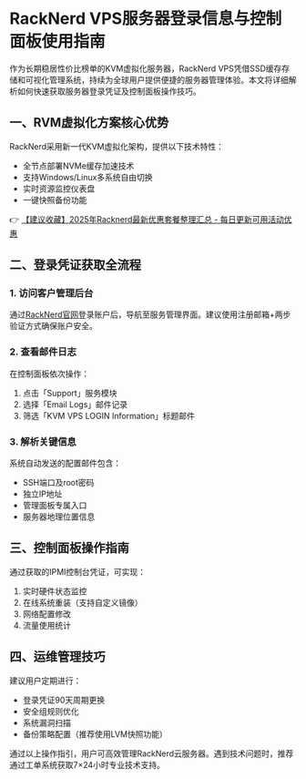 # RackNerd VPS服务器登录信息与控制面板使用指南

作为长期稳居性价比榜单的KVM虚拟化服务器，RackNerd VPS凭借SSD缓存存储和可视化管理系统，持续为全球用户提供便捷的服务器管理体验。本文将详细解析如何快速获取服务器登录凭证及控制面板操作技巧。

## 一、RVM虚拟化方案核心优势
RackNerd采用新一代KVM虚拟化架构，提供以下技术特性：
- 全节点部署NVMe缓存加速技术
- 支持Windows/Linux多系统自由切换
- 实时资源监控仪表盘
- 一键快照备份功能

👉 [【建议收藏】2025年Racknerd最新优惠套餐整理汇总 - 每日更新可用活动优惠](https://bit.ly/Rack_Nerd)

## 二、登录凭证获取全流程
### 1. 访问客户管理后台
通过[RackNerd官网](https://bit.ly/Rack_Nerd)登录账户后，导航至服务管理界面。建议使用注册邮箱+两步验证方式确保账户安全。

### 2. 查看邮件日志
在控制面板依次操作：
1. 点击「Support」服务模块
2. 选择「Email Logs」邮件记录
3. 筛选「KVM VPS LOGIN Information」标题邮件

### 3. 解析关键信息
系统自动发送的配置邮件包含：
- SSH端口及root密码
- 独立IP地址
- 管理面板专属入口
- 服务器地理位置信息

## 三、控制面板操作指南
通过获取的IPMI控制台凭证，可实现：
1. 实时硬件状态监控
2. 在线系统重装（支持自定义镜像）
3. 网络配置修改
4. 流量使用统计

## 四、运维管理技巧
建议用户定期进行：
- 登录凭证90天周期更换
- 安全组规则优化
- 系统漏洞扫描
- 备份策略配置（推荐使用LVM快照功能）

通过以上操作指引，用户可高效管理RackNerd云服务器。遇到技术问题时，推荐通过工单系统获取7×24小时专业技术支持。